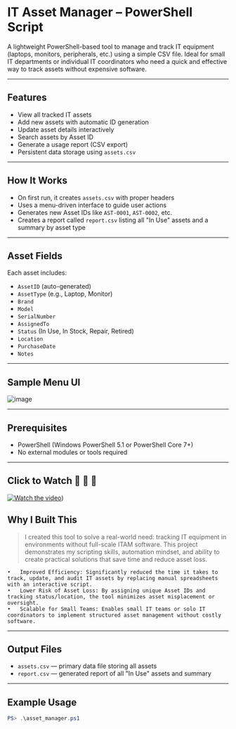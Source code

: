 # IT Asset Manager – PowerShell Script

A lightweight PowerShell-based tool to manage and track IT equipment (laptops, monitors, peripherals, etc.) using a simple CSV file. Ideal for small IT departments or individual IT coordinators who need a quick and effective way to track assets without expensive software.

---
## Features

- View all tracked IT assets
- Add new assets with automatic ID generation
- Update asset details interactively
- Search assets by Asset ID
- Generate a usage report (CSV export)
- Persistent data storage using `assets.csv`

---

## How It Works

- On first run, it creates `assets.csv` with proper headers
- Uses a menu-driven interface to guide user actions
- Generates new Asset IDs like `AST-0001`, `AST-0002`, etc.
- Creates a report called `report.csv` listing all "In Use" assets and a summary by asset type

---

## Asset Fields

Each asset includes:

- `AssetID` (auto-generated)
- `AssetType` (e.g., Laptop, Monitor)
- `Brand`
- `Model`
- `SerialNumber`
- `AssignedTo`
- `Status` (In Use, In Stock, Repair, Retired)
- `Location`
- `PurchaseDate`
- `Notes`

---

## Sample Menu UI

![image](https://github.com/user-attachments/assets/362a5315-66ba-41f7-84e1-72f9175c4ce9)

---

## Prerequisites

- PowerShell (Windows PowerShell 5.1 or PowerShell Core 7+)
- No external modules or tools required

---
## Click to Watch 🚨 🚨 🚨 

[![Watch the video](https://img.youtube.com/vi/0UkhLHZccxw/maxresdefault.jpg)](https://www.youtube.com/watch?v=XSyh5eBehZs))


## Why I Built This

> I created this tool to solve a real-world need: tracking IT equipment in environments without full-scale ITAM software. This project demonstrates my scripting skills, automation mindset, and ability to create practical solutions that save time and reduce asset loss.

	•	Improved Efficiency: Significantly reduced the time it takes to track, update, and audit IT assets by replacing manual spreadsheets with an interactive script.
	•	Lower Risk of Asset Loss: By assigning unique Asset IDs and tracking status/location, the tool minimizes asset misplacement or oversight.
	•	Scalable for Small Teams: Enables small IT teams or solo IT coordinators to implement structured asset management without costly software.

---

## Output Files

- `assets.csv` — primary data file storing all assets
- `report.csv` — generated report of all "In Use" assets and summary

---

## Example Usage

```powershell
PS> .\asset_manager.ps1
